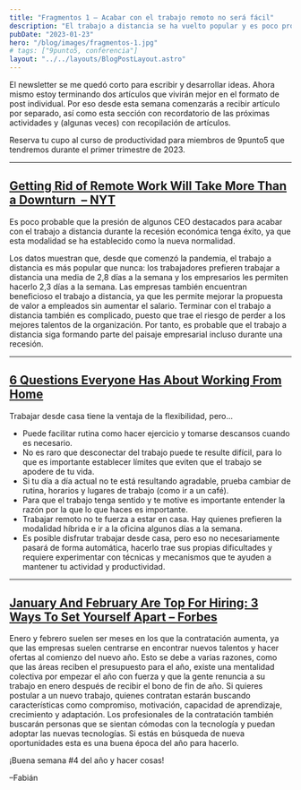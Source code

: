 ```yaml
---
title: "Fragmentos 1 – Acabar con el trabajo remoto no será fácil"
description: "El trabajo a distancia se ha vuelto popular y es poco probable que desaparezca, incluso con la presión de algunos Directores"
pubDate: "2023-01-23"
hero: "/blog/images/fragmentos-1.jpg"
# tags: ["9punto5, conferencia"]
layout: "../../layouts/BlogPostLayout.astro"
---
```


El newsletter se me quedó corto para escribir y desarrollar ideas. Ahora mismo estoy terminando dos artículos que vivirán mejor en el formato de post individual. Por eso desde esta semana comenzarás a recibir artículo por separado, así como esta sección con recordatorio de las próximas actividades y (algunas veces) con recopilación de artículos.

Reserva tu cupo al curso de productividad para miembros de 9punto5 que tendremos durante el primer trimestre de 2023.

---

## [Getting Rid of Remote Work Will Take More Than a Downturn  – NYT](https://www.nytimes.com/2023/01/07/business/dealbook/remote-work-downturn.html)
Es poco probable que la presión de algunos CEO destacados para acabar con el trabajo a distancia durante la recesión económica tenga éxito, ya que esta modalidad se ha establecido como la nueva normalidad. 

Los datos muestran que, desde que comenzó la pandemia, el trabajo a distancia es más popular que nunca: los trabajadores prefieren trabajar a distancia una media de 2,8 días a la semana y los empresarios les permiten hacerlo 2,3 días a la semana. Las empresas también encuentran beneficioso el trabajo a distancia, ya que les permite mejorar la propuesta de valor a empleados sin aumentar el salario. Terminar con el trabajo a distancia también es complicado, puesto que trae el riesgo de perder a los mejores talentos de la organización. Por tanto, es probable que el trabajo a distancia siga formando parte del paisaje empresarial incluso durante una recesión.

---

## [6 Questions Everyone Has About Working From Home](https://remotive.com/blog/6-questions-everyone-has-about-working-from-home/)
Trabajar desde casa tiene la ventaja de la flexibilidad, pero...
- Puede facilitar rutina como hacer ejercicio y tomarse descansos cuando es necesario. 
- No es raro que desconectar del trabajo puede te resulte difícil, para lo que es importante establecer límites que eviten que el trabajo se apodere de tu vida.
- Si tu día a día actual no te está resultando agradable, prueba cambiar de rutina, horarios y lugares de trabajo (como ir a un café).
- Para que el trabajo tenga sentido y te motive es importante entender la razón por la que lo que haces es importante. 
- Trabajar remoto no te fuerza a estar en casa. Hay quienes prefieren la modalidad híbrida e ir a la oficina algunos días a la semana. 
- Es posible disfrutar trabajar desde casa, pero eso no necesariamente pasará de forma automática, hacerlo trae sus propias dificultades y requiere experimentar con técnicas y mecanismos que te ayuden a mantener tu actividad y productividad.

---

## [January And February Are Top For Hiring: 3 Ways To Set Yourself Apart – Forbes](https://www.forbes.com/sites/tracybrower/2023/01/08/january-and-february-are-top-for-hiring-3-ways-to-set-yourself-apart/)
Enero y febrero suelen ser meses en los que la contratación aumenta, ya que las empresas suelen centrarse en encontrar nuevos talentos y hacer ofertas al comienzo del nuevo año. Esto se debe a varias razones, como que las áreas reciben el presupuesto para el año, existe una mentalidad colectiva por empezar el año con fuerza y que la gente renuncia a su trabajo en enero después de recibir el bono de fin de año. Si quieres postular a un nuevo trabajo, quienes contratan estarán buscando características como compromiso, motivación, capacidad de aprendizaje, crecimiento y adaptación. Los profesionales de la contratación también buscarán personas que se sientan cómodas con la tecnología y puedan adoptar las nuevas tecnologías. Si estás en búsqueda de nueva oportunidades esta es una buena época del año para hacerlo.

¡Buena semana #4 del año y hacer cosas!

–Fabián